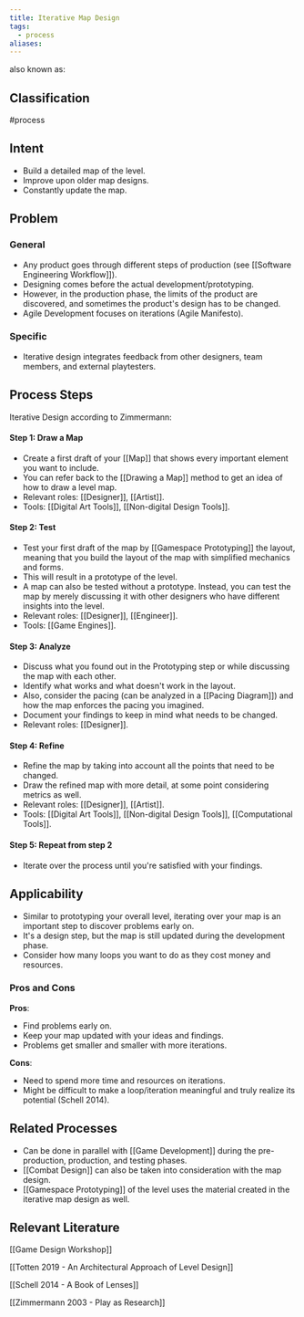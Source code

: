 ```yaml
---
title: Iterative Map Design
tags:
  - process
aliases:
---
```



also known as: 

## Classification
#process 

## Intent

- Build a detailed map of the level.
- Improve upon older map designs.
- Constantly update the map.

## Problem

### General

- Any product goes through different steps of production (see [[Software Engineering Workflow]]).
- Designing comes before the actual development/prototyping.
- However, in the production phase, the limits of the product are discovered, and sometimes the product's design has to be changed.
- Agile Development focuses on iterations (Agile Manifesto).

### Specific

- Iterative design integrates feedback from other designers, team members, and external playtesters.

## Process Steps

Iterative Design according to Zimmermann:

#### Step 1: Draw a Map

- Create a first draft of your [[Map]] that shows every important element you want to include.
- You can refer back to the [[Drawing a Map]] method to get an idea of how to draw a level map.
- Relevant roles: [[Designer]], [[Artist]].
- Tools: [[Digital Art Tools]], [[Non-digital Design Tools]].

#### Step 2: Test

- Test your first draft of the map by [[Gamespace Prototyping]] the layout, meaning that you build the layout of the map with simplified mechanics and forms.
- This will result in a prototype of the level.
- A map can also be tested without a prototype. Instead, you can test the map by merely discussing it with other designers who have different insights into the level.
- Relevant roles: [[Designer]], [[Engineer]].
- Tools: [[Game Engines]].

#### Step 3: Analyze

- Discuss what you found out in the Prototyping step or while discussing the map with each other.
- Identify what works and what doesn't work in the layout.
- Also, consider the pacing (can be analyzed in a [[Pacing Diagram]]) and how the map enforces the pacing you imagined.
- Document your findings to keep in mind what needs to be changed.
- Relevant roles: [[Designer]].

#### Step 4: Refine

- Refine the map by taking into account all the points that need to be changed.
- Draw the refined map with more detail, at some point considering metrics as well.
- Relevant roles: [[Designer]], [[Artist]].
- Tools: [[Digital Art Tools]], [[Non-digital Design Tools]], [[Computational Tools]].

#### Step 5: Repeat from step 2

- Iterate over the process until you're satisfied with your findings.

## Applicability

- Similar to prototyping your overall level, iterating over your map is an important step to discover problems early on.
- It's a design step, but the map is still updated during the development phase.
- Consider how many loops you want to do as they cost money and resources.

### Pros and Cons

**Pros**:

- Find problems early on.
- Keep your map updated with your ideas and findings.
- Problems get smaller and smaller with more iterations.

**Cons**:

- Need to spend more time and resources on iterations.
- Might be difficult to make a loop/iteration meaningful and truly realize its potential (Schell 2014).

## Related Processes

- Can be done in parallel with [[Game Development]] during the pre-production, production, and testing phases.
- [[Combat Design]] can also be taken into consideration with the map design.
- [[Gamespace Prototyping]] of the level uses the material created in the iterative map design as well.

## Relevant Literature

[[Game Design Workshop]]

[[Totten 2019 - An Architectural Approach of Level Design]]

[[Schell 2014 - A Book of Lenses]]

[[Zimmermann 2003 - Play as Research]]


